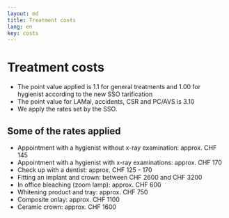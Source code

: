 ```yaml
---
layout: md
title: Treatment costs
lang: en
key: costs
---
```


# Treatment costs

 * The point value applied is 1.1 for general treatments and 1.00 for hygienist according to the new SSO tarification
 * The point value for LAMal, accidents, CSR and PC/AVS is 3.10
 * We apply the rates set by the SSO.

## Some of the rates applied

 * Appointment with a hygienist without x-ray examination: approx. CHF 145
 * Appointment with a hygienist with x-ray examinations: approx. CHF 170
 * Check up with a dentist: approx. CHF 125 - 170
 * Fitting an implant and crown: between CHF 2600 and CHF 3200
 * In office bleaching (zoom lamp): approx. CHF 600
 * Whitening product and tray: approx. CHF 750
 * Composite onlay: approx. CHF 1100
 * Ceramic crown: approx. CHF 1600
